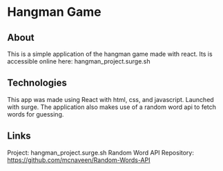 # Hangman Game


## About

This is a simple application of the hangman game made with react. Its is accessible online here: hangman_project.surge.sh

## Technologies
This app was made using React with html, css, and javascript. Launched with surge. The application also makes use of a random word api to fetch words for guessing.

## Links
Project: hangman_project.surge.sh
Random Word API Repository: https://github.com/mcnaveen/Random-Words-API
